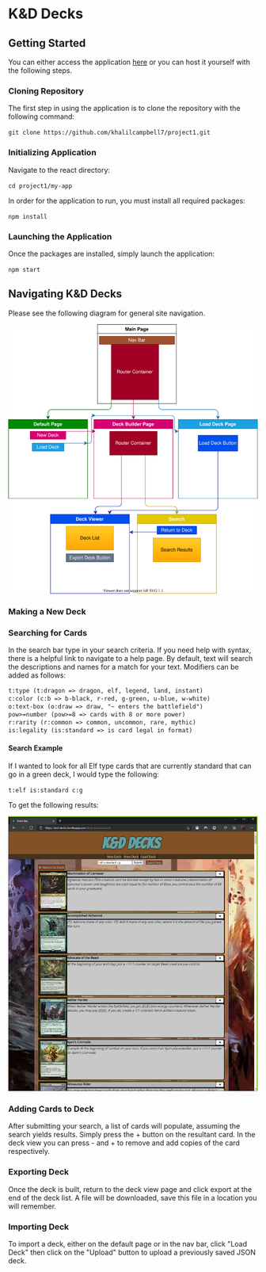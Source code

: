 # K&D Decks

## Getting Started

You can either access the application [here](https://knd-decks.herokuapp.com/deck-builder) or you can host it yourself with the following steps.

### Cloning Repository

The first step in using the application is to clone the repository with the following command:

`git clone https://github.com/khalilcampbell7/project1.git`

### Initializing Application

Navigate to the react directory:

`cd project1/my-app`

In order for the application to run, you must install all required packages:

`npm install`

### Launching the Application

Once the packages are installed, simply launch the application:

`npm start`

## Navigating K&D Decks

Please see the following diagram for general site navigation.

![Page Flow Diagram](/pageflow.svg)

### Making a New Deck



### Searching for Cards

In the search bar type in your search criteria.  If you need help with syntax, there is a helpful link to navigate to a help page.  By default, text will search the descriptions and names for a match for your text.  Modifiers can be added as follows:

```
t:type (t:dragon => dragon, elf, legend, land, instant)
c:color (c:b => b-black, r-red, g-green, u-blue, w-white)
o:text-box (o:draw => draw, "~ enters the battlefield")
pow>=number (pow>=8 => cards with 8 or more power)
r:rarity (r:common => common, uncommon, rare, mythic)
is:legality (is:standard => is card legal in format)
```

#### Search Example

If I wanted to look for all Elf type cards that are currently standard that can go in a green deck, I would type the following:

`t:elf is:standard c:g`

To get the following results:

![Search Example](search_example.png)


### Adding Cards to Deck

After submitting your search, a list of cards will populate, assuming the search yields results.  Simply press the + button on the resultant card.  In the deck view you can press - and + to remove and add copies of the card respectively.

### Exporting Deck

Once the deck is built, return to the deck view page and click export at the end of the deck list.  A file will be downloaded, save this file in a location you will remember.

### Importing Deck

To import a deck, either on the default page or in the nav bar, click "Load Deck" then click on the "Upload" button to upload a previously saved JSON deck.